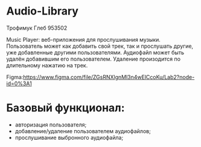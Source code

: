 # Audio-Library
 
Трофимук Глеб 953502

Music Player: веб-приложения для прослушивания музыки. Пользователь может как добавить свой трек, так и прослушать другие, уже добавленные другими пользователями. Аудиофайл может быть удалён добавившим его пользователем. Удаление произодится по длительному нажатию на трек.

Figma:https://www.figma.com/file/ZGsRNXlgnMl3n4wElCcoKu/Lab2?node-id=0%3A1

# Базовый функционал:

- авторизация пользователя;
- добавление/удаление пользователем аудиофайлов;
- прослушивание выбронного аудиофайла;
